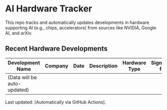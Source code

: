 # AI Hardware Tracker

This repo tracks and automatically updates developments in hardware supporting AI (e.g., chips, accelerators) from sources like NVIDIA, Google AI, and arXiv.

## Recent Hardware Developments

<!-- hardware-table-start -->
| Development Name | Company | Date | Description | Hardware Type | Significance for AI | Link |
|------------------|---------|------|-------------|---------------|---------------------|------|
| (Data will be auto-updated) | | | | | | |
<!-- hardware-table-end -->

Last updated: [Automatically via GitHub Actions].